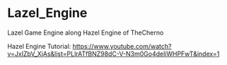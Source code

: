 # Lazel_Engine
Lazel Game Engine along Hazel Engine of TheCherno 

Hazel Engine Tutorial: https://www.youtube.com/watch?v=JxIZbV_XjAs&list=PLlrATfBNZ98dC-V-N3m0Go4deliWHPFwT&index=1
